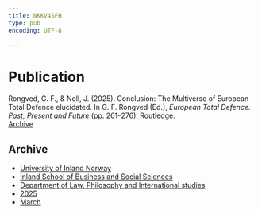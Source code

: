 ```yaml
---
title: NKKV4SFH
type: pub
encoding: UTF-8

---
```

<h1>Publication</h1>
<article id="csl-bib-container-NKKV4SFH" class="csl-bib-container">
  <div class="csl-bib-body"> <div class="csl-entry">Rongved, G. F., &#38; Noll, J. (2025). Conclusion: The Multiverse of European Total Defence elucidated. In G. F. Rongved (Ed.), <i>European Total Defence. Past, Present and Future</i> (pp. 261–276). Routledge.</div> </div>
  <div class="csl-bib-buttons">
    <a href="#taxonomy-article-NKKV4SFH" alt="archive" class="csl-bib-button">Archive</a>
  </div>
  <div id="csl-bib-meta-container-NKKV4SFH"></div>
</article>
<div id="csl-bib-meta-NKKV4SFH" class="csl-bib-meta">
  <article id="taxonomy-article-NKKV4SFH" class="taxonomy-article">
    <h1>Archive</h1>
    <ul>
      <li><a href="{{< params subfolder >}}en/archive/?key=3DCRN523">University of Inland Norway</a></li>
      <li><a href="{{< params subfolder >}}en/archive/?key=DU8Q9LN9">Inland School of Business and Social Sciences</a></li>
      <li><a href="{{< params subfolder >}}en/archive/?key=ITYAG68H">Department of Law, Philosophy and International studies</a></li>
      <li><a href="{{< params subfolder >}}en/archive/?key=5MXSAE5D">2025</a></li>
      <li><a href="{{< params subfolder >}}en/archive/?key=8MJ8ZJNH">March</a></li>
    </ul>
  </article>
</div>
